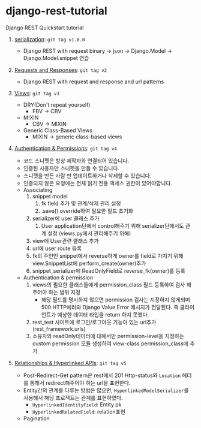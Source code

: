 # django-rest-tutorial
Django REST Quickstart tutorial


1. [serialization](https://www.django-rest-framework.org/tutorial/1-serialization/#creating-a-serializer-class): `git tag v1.0.0`
   - Django REST with request binary -> json -> Django.Model -> Django.Model.snippet 연습

2. [Requests and Responses](https://www.django-rest-framework.org/tutorial/2-requests-and-responses/): `git tag v2`
   - Django REST with request and response and url patterns

3. [Views](https://www.django-rest-framework.org/tutorial/3-class-based-views/): `git tag v3`
   - DRY(Don't repeat yourself)
     - FBV -> CBV
   - MIXIN
     - CBV -> MIXIN
   - Generic Class-Based Views
     - MIXIN -> generic class-based views

4. [Authentication & Permissions](https://www.django-rest-framework.org/tutorial/4-authentication-and-permissions/): `git tag v4`
   - 코드 스니펫은 항상 제작자와 연결되어 있습니다.
   - 인증된 사용자만 스니펫을 만들 수 있습니다.
   - 스니펫을 만든 사람 만 업데이트하거나 삭제할 수 있습니다.
   - 인증되지 않은 요청에는 전체 읽기 전용 액세스 권한이 있어야합니다.
   - Associating
     1. snippet model
        1. fk field 추가 및 관계/삭제 관리 설정
        2. .save() override하여 필요한 필드 초기화
     2. serializer에 user 클래스 추가
        1. User application단에서 control해주기 위해 serializer단에서도 관계 설정 (views.py에서 관리해주기 위해)
     3. view에 User관련 클래스 추가
     4. url에 user route 등록
     5. fk의 주인인 snippet에서 reverse하게 owner를 field로 가지기 위해 view.SnippetList에 perform_create(owner)추가
     6. snippet_serializer에 ReadOnlyField로 reverse_fk(owner)를 등록
   - Authentication & permission
     1. views의 필요한 클래스들에게 permission_class 필드 등록하여 검사 해주어야 하는 범위 지정
        - 해당 필드를 명시하지 않으면 permission 검사는 지정하지 않게되며 500 HTTP에러와 Django Value Error 메시지가 전달된다. 즉 클라이언트가 예상한 데이터 타입을 return 하지 못했다. 
     2. rest_test 사이트에 로그인/로그아웃 기능이 있는 url추가 (rest_framework.urls)
     3. 소유자와 readOnly데이터에 대해서만 permission-level을 지정하는 custom permission 모듈 생성하여 view-class permission_class에 추가
5. [Relationships & Hyperlinked APIs](https://www.django-rest-framework.org/tutorial/5-relationships-and-hyperlinked-apis/): `git tag v5`
   - Post-Redirect-Get pattern은 rest에서 201 Http-status와 `Location` 헤더를 통해서 redirect해주어야 하는 url을 표현한다.
   - Entity간의 관계를 다루는 방법은 많으면, `HyperlinkedModelSerializer`를 사용해서 해당 프로젝트는 관계를 표현하였다.
      - `HyperlinkedIdentityField`: Entity pk
      - `HyperlinkedRelatedField`: relation표현
   - Pagination
   